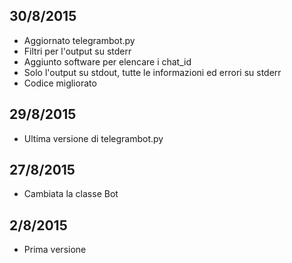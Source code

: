 30/8/2015
---------
 - Aggiornato telegrambot.py
 - Filtri per l'output su stderr
 - Aggiunto software per elencare i chat_id
 - Solo l'output su stdout, tutte le informazioni ed errori su stderr
 - Codice migliorato

29/8/2015
---------
 - Ultima versione di telegrambot.py

27/8/2015
---------
 - Cambiata la classe Bot

2/8/2015
--------
 - Prima versione